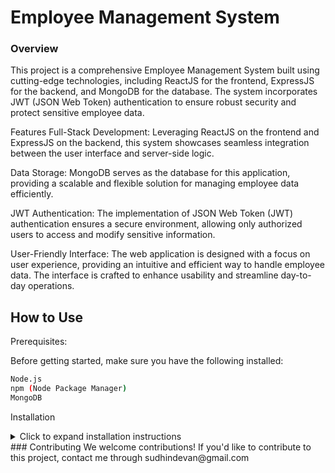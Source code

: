 # Employee Management System

### Overview
This project is a comprehensive Employee Management System built using cutting-edge technologies, including ReactJS for the frontend, ExpressJS for the backend, and MongoDB for the database. The system incorporates JWT (JSON Web Token) authentication to ensure robust security and protect sensitive employee data.

Features
Full-Stack Development: Leveraging ReactJS on the frontend and ExpressJS on the backend, this system showcases seamless integration between the user interface and server-side logic.

Data Storage: MongoDB serves as the database for this application, providing a scalable and flexible solution for managing employee data efficiently.

JWT Authentication: The implementation of JSON Web Token (JWT) authentication ensures a secure environment, allowing only authorized users to access and modify sensitive information.

User-Friendly Interface: The web application is designed with a focus on user experience, providing an intuitive and efficient way to handle employee data. The interface is crafted to enhance usability and streamline day-to-day operations.

## How to Use
Prerequisites:

Before getting started, make sure you have the following installed:
```bash
Node.js
npm (Node Package Manager)
MongoDB
```
Installation
<details>
  <summary>Click to expand installation instructions</summary>

  ```bash
  # Clone the repository:
  git clone https://github.com/your-username/employee-management-system.git

  # Install dependencies for both the frontend and backend:
  cd employee-management-system/frontend
  npm install

  cd ../backend
  npm install
```
#### Configure the environment variables:

Create a .env file in the backend directory and add the necessary environment variables, such as MongoDB connection string and JWT secret key.

*Start the application:*
## Start the backend server
 ```bash
cd backend
npm start
```

## Start the frontend development server
 ```bash
cd ../frontend
npm start
```

The application will be accessible at http://localhost:3000.
</details>
### Contributing
We welcome contributions! If you'd like to contribute to this project, contact me through sudhindevan@gmail.com
